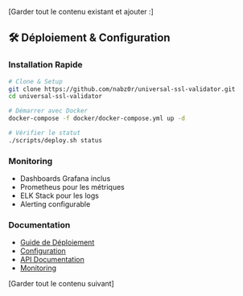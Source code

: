 [Garder tout le contenu existant et ajouter :]

## 🛠️ Déploiement & Configuration

### Installation Rapide
```bash
# Clone & Setup
git clone https://github.com/nabz0r/universal-ssl-validator.git
cd universal-ssl-validator

# Démarrer avec Docker
docker-compose -f docker/docker-compose.yml up -d

# Vérifier le statut
./scripts/deploy.sh status
```

### Monitoring
- Dashboards Grafana inclus
- Prometheus pour les métriques
- ELK Stack pour les logs
- Alerting configurable

### Documentation
- [Guide de Déploiement](docs/DEPLOYMENT.md)
- [Configuration](docs/CONFIGURATION.md)
- [API Documentation](docs/API.md)
- [Monitoring](docs/MONITORING.md)

[Garder tout le contenu suivant]